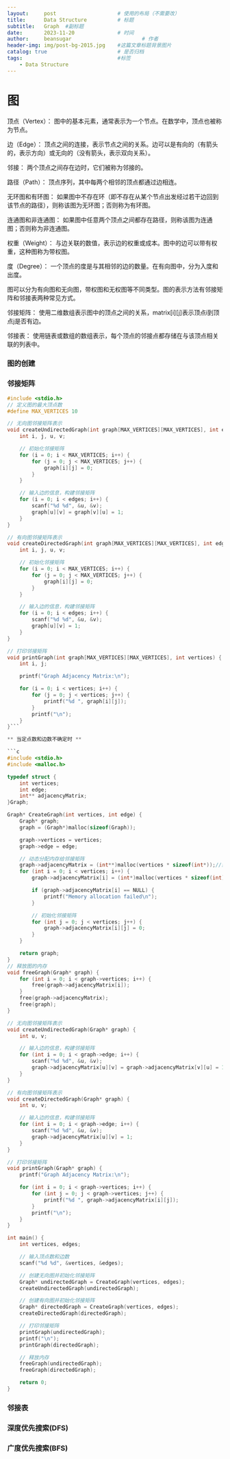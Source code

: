 ```yaml
---
layout:     post   				    # 使用的布局（不需要改）
title:      Data Structure			# 标题 
subtitle:   Graph  #副标题
date:       2023-11-20 				# 时间
author:     beansugar 						# 作者
header-img: img/post-bg-2015.jpg 	#这篇文章标题背景图片
catalog: true 						# 是否归档
tags:								#标签
    - Data Structure
---
```


# 图

顶点（Vertex）： 图中的基本元素，通常表示为一个节点。在数学中，顶点也被称为节点。

边（Edge）： 顶点之间的连接，表示节点之间的关系。边可以是有向的（有箭头的，表示方向）或无向的（没有箭头，表示双向关系）。

邻接： 两个顶点之间存在边时，它们被称为邻接的。

路径（Path）： 顶点序列，其中每两个相邻的顶点都通过边相连。

无环图和有环图： 如果图中不存在环（即不存在从某个节点出发经过若干边回到该节点的路径），则称该图为无环图；否则称为有环图。

连通图和非连通图： 如果图中任意两个顶点之间都存在路径，则称该图为连通图；否则称为非连通图。

权重（Weight）： 与边关联的数值，表示边的权重或成本。图中的边可以带有权重，这种图称为带权图。

度（Degree）： 一个顶点的度是与其相邻的边的数量。在有向图中，分为入度和出度。

图可以分为有向图和无向图，带权图和无权图等不同类型。图的表示方法有邻接矩阵和邻接表两种常见方式。

邻接矩阵： 使用二维数组表示图中的顶点之间的关系，matrix[i][j]表示顶点i到顶点j是否有边。

邻接表： 使用链表或数组的数组表示，每个顶点的邻接点都存储在与该顶点相关联的列表中。

### 图的创建



### 邻接矩阵

```c
#include <stdio.h>
// 定义图的最大顶点数
#define MAX_VERTICES 10

// 无向图邻接矩阵表示
void createUndirectedGraph(int graph[MAX_VERTICES][MAX_VERTICES], int edges) {
    int i, j, u, v;

    // 初始化邻接矩阵
    for (i = 0; i < MAX_VERTICES; i++) {
        for (j = 0; j < MAX_VERTICES; j++) {
            graph[i][j] = 0;
        }
    }

    // 输入边的信息，构建邻接矩阵
    for (i = 0; i < edges; i++) {
        scanf("%d %d", &u, &v);
        graph[u][v] = graph[v][u] = 1;
    }
}
```

```c
// 有向图邻接矩阵表示
void createDirectedGraph(int graph[MAX_VERTICES][MAX_VERTICES], int edges) {
    int i, j, u, v;

    // 初始化邻接矩阵
    for (i = 0; i < MAX_VERTICES; i++) {
        for (j = 0; j < MAX_VERTICES; j++) {
            graph[i][j] = 0;
        }
    }

    // 输入边的信息，构建邻接矩阵
    for (i = 0; i < edges; i++) {
        scanf("%d %d", &u, &v);
        graph[u][v] = 1;
    }
}
```

```c
// 打印邻接矩阵
void printGraph(int graph[MAX_VERTICES][MAX_VERTICES], int vertices) {
    int i, j;

    printf("Graph Adjacency Matrix:\n");

    for (i = 0; i < vertices; i++) {
        for (j = 0; j < vertices; j++) {
            printf("%d ", graph[i][j]);
        }
        printf("\n");
    }
}```

** 当定点数和边数不确定时 **

```c
#include <stdio.h>
#include <malloc.h>

typedef struct {
	int vertices;
	int edge;
	int** adjacencyMatrix;
}Graph;

Graph* CreateGraph(int vertices, int edge) {
	Graph* graph;
	graph = (Graph*)malloc(sizeof(Graph));

	graph->vertices = vertices;
	graph->edge = edge;

	// 动态分配内存给邻接矩阵
	graph->adjacencyMatrix = (int**)malloc(vertices * sizeof(int*));//乘以 vertices 表示我们需要为每一行分配内存
    for (int i = 0; i < vertices; i++) {
        graph->adjacencyMatrix[i] = (int*)malloc(vertices * sizeof(int));

        if (graph->adjacencyMatrix[i] == NULL) {
            printf("Memory allocation failed\n");
        }

        // 初始化邻接矩阵
        for (int j = 0; j < vertices; j++) {
            graph->adjacencyMatrix[i][j] = 0;
        }
    }

    return graph;
}
// 释放图的内存
void freeGraph(Graph* graph) {
    for (int i = 0; i < graph->vertices; i++) {
        free(graph->adjacencyMatrix[i]);
    }
    free(graph->adjacencyMatrix);
    free(graph);
}

// 无向图邻接矩阵表示
void createUndirectedGraph(Graph* graph) {
    int u, v;

    // 输入边的信息，构建邻接矩阵
    for (int i = 0; i < graph->edge; i++) {
        scanf("%d %d", &u, &v);
        graph->adjacencyMatrix[u][v] = graph->adjacencyMatrix[v][u] = 1;
    }
}

// 有向图邻接矩阵表示
void createDirectedGraph(Graph* graph) {
    int u, v;

    // 输入边的信息，构建邻接矩阵
    for (int i = 0; i < graph->edge; i++) {
        scanf("%d %d", &u, &v);
        graph->adjacencyMatrix[u][v] = 1;
    }
}

// 打印邻接矩阵
void printGraph(Graph* graph) {
    printf("Graph Adjacency Matrix:\n");

    for (int i = 0; i < graph->vertices; i++) {
        for (int j = 0; j < graph->vertices; j++) {
            printf("%d ", graph->adjacencyMatrix[i][j]);
        }
        printf("\n");
    }
}

int main() {
    int vertices, edges;

    // 输入顶点数和边数
    scanf("%d %d", &vertices, &edges);

    // 创建无向图并初始化邻接矩阵
    Graph* undirectedGraph = CreateGraph(vertices, edges);
    createUndirectedGraph(undirectedGraph);

    // 创建有向图并初始化邻接矩阵
    Graph* directedGraph = CreateGraph(vertices, edges);
    createDirectedGraph(directedGraph);

    // 打印邻接矩阵
    printGraph(undirectedGraph);
    printf("\n");
    printGraph(directedGraph);

    // 释放内存
    freeGraph(undirectedGraph);
    freeGraph(directedGraph);

    return 0;
}
```

### 邻接表

### 深度优先搜索(DFS)

### 广度优先搜索(BFS)
